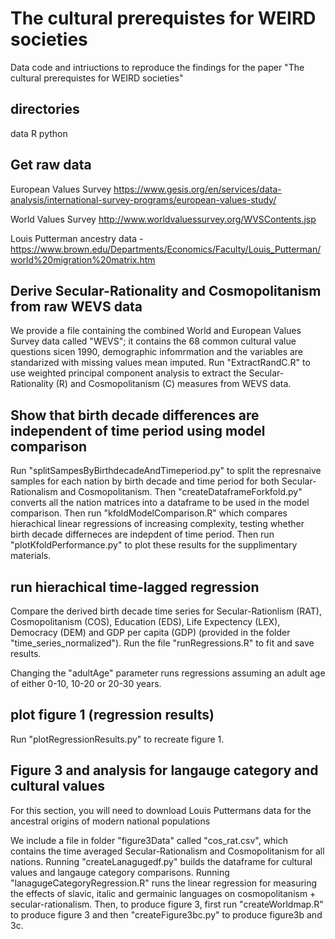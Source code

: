 # The cultural prerequistes for WEIRD societies
Data code and intriuctions to reproduce the findings for the paper "The cultural prerequistes for WEIRD societies"

## directories
data
R
python

## Get raw data
European Values Survey https://www.gesis.org/en/services/data-analysis/international-survey-programs/european-values-study/

World Values Survey http://www.worldvaluessurvey.org/WVSContents.jsp

Louis Putterman ancestry data - https://www.brown.edu/Departments/Economics/Faculty/Louis_Putterman/world%20migration%20matrix.htm

## Derive Secular-Rationality and Cosmopolitanism from raw WEVS data 

We provide a file containing the combined World and European Values Survey data called "WEVS"; it contains the 68 common 
cultural value questions sicen 1990, demographic infomrmation and the variables are standarized with missing values mean imputed.  Run "ExtractRandC.R" to use weighted principal component analysis to extract the Secular-Rationality (R) and Cosmopolitanism (C) measures from WEVS data.    

## Show that birth decade differences are independent of time period using model comparison

Run "splitSampesByBirthdecadeAndTimeperiod.py" to split the represnaive samples for each nation by birth decade and time period for both Secular-Rationalism and Cosmopolitanism. Then "createDataframeForkfold.py" converts all the nation matrices into a dataframe to be used in the model comparison. Then run "kfoldModelComparison.R" which compares hierachical linear
regressions of increasing complexity, testing whether birth decade differneces are indepdent of time period. Then run "plotKfoldPerformance.py" to plot these results for the supplimentary materials. 

## run hierachical time-lagged regression

Compare the derived birth decade time series for Secular-Rationlism (RAT), Cosmopolitanism (COS), Education (EDS), Life Expectency (LEX), Democracy (DEM) and GDP per capita (GDP) (provided in the folder "time_series_normalized"). Run the file "runRegressions.R" to fit and save results.

Changing the "adultAge" parameter runs regressions assuming an adult age of either 0-10, 10-20 or 20-30 years.  

## plot figure 1 (regression results) 

Run "plotRegressionResults.py" to recreate figure 1.  

## Figure 3 and analysis for langauge category and cultural values

For this section, you will need to download Louis Puttermans data for the ancestral origins of modern national populations 

We include a file in folder "figure3Data" called "cos_rat.csv", which contains the time averaged Secular-Rationalism and 
Cosmopolitanism for all nations. Running "createLanagugedf.py" builds the dataframe for cultural values and langauge category 
comparisons. Running "lanagugeCategoryRegression.R" runs the linear regression for measuring the effects of slavic, italic 
and germainic languages on cosmopolitanism + secular-rationalism. Then, to produce figure 3, first run "createWorldmap.R" to 
produce figure 3 and then "createFigure3bc.py" to produce figure3b and 3c.










